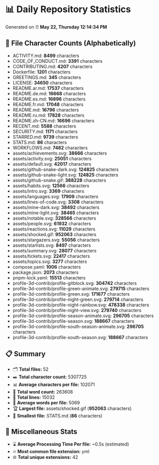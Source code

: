# 📊 Daily Repository Statistics
Generated on ⏰ **May 22, Thursday 12:14:34 PM**

## 📂 File Character Counts (Alphabetically)
- ACTIVITY.md: **8499** characters
- CODE_OF_CONDUCT.md: **3391** characters
- CONTRIBUTING.md: **4207** characters
- Dockerfile: **1201** characters
- GREETINGS.md: **345** characters
- LICENSE: **34650** characters
- README.ar.md: **17537** characters
- README.de.md: **16668** characters
- README.es.md: **16896** characters
- README.fr.md: **17048** characters
- README.md: **16796** characters
- README.ru.md: **17828** characters
- README.zh-CN.md: **16696** characters
- RECENT.md: **5588** characters
- SECURITY.md: **1171** characters
- STARRED.md: **9739** characters
- STATS.md: **86** characters
- WORKFLOWS.md: **7482** characters
- assets/achievements.svg: **38666** characters
- assets/activity.svg: **25051** characters
- assets/default.svg: **42017** characters
- assets/github-snake-dark.svg: **124825** characters
- assets/github-snake-light.svg: **124825** characters
- assets/github-snake.gif: **388228** characters
- assets/habits.svg: **12566** characters
- assets/intro.svg: **3369** characters
- assets/languages.svg: **17909** characters
- assets/lines-of-code.svg: **3308** characters
- assets/mine-dark.svg: **38492** characters
- assets/mine-light.svg: **38465** characters
- assets/notable.svg: **328566** characters
- assets/people.svg: **61932** characters
- assets/reactions.svg: **11029** characters
- assets/shocked.gif: **952063** characters
- assets/stargazers.svg: **55056** characters
- assets/starlists.svg: **8497** characters
- assets/summary.svg: **28077** characters
- assets/tickets.svg: **22417** characters
- assets/topics.svg: **3277** characters
- compose.yaml: **1006** characters
- package.json: **2073** characters
- pnpm-lock.yaml: **15513** characters
- profile-3d-contrib/profile-gitblock.svg: **304742** characters
- profile-3d-contrib/profile-green-animate.svg: **279715** characters
- profile-3d-contrib/profile-green.svg: **171677** characters
- profile-3d-contrib/profile-night-green.svg: **279714** characters
- profile-3d-contrib/profile-night-rainbow.svg: **478338** characters
- profile-3d-contrib/profile-night-view.svg: **279740** characters
- profile-3d-contrib/profile-season-animate.svg: **296705** characters
- profile-3d-contrib/profile-season.svg: **188667** characters
- profile-3d-contrib/profile-south-season-animate.svg: **296705** characters
- profile-3d-contrib/profile-south-season.svg: **188667** characters

## 📋 Summary
- 🗂️ **Total files:** 52
- ✒️ **Total character count:** 5307725
- 📊 **Average characters per file:** 102071
- 📝 **Total word count:** 263608
- 🧾 **Total lines:** 15032
- 📐 **Average words per file:** 5069
- 🏆 **Largest file:** assets/shocked.gif (**952063** characters)
- 🥉 **Smallest file:** STATS.md (**86** characters)

## 🌟 Miscellaneous Stats
- ⌛ **Average Processing Time Per file:** ~0.5s (estimated)
- 🔥 **Most common file extension:** yml
- 🌐 **Total unique extensions:** 42

